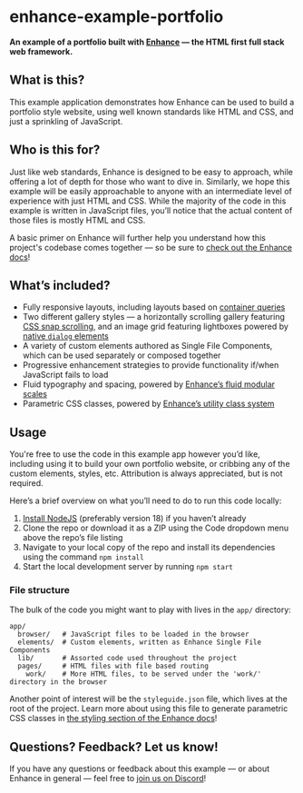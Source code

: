 # enhance-example-portfolio

**An example of a portfolio built with [Enhance](https://enhance.dev) — the HTML first full stack web framework.**

## What is this?
This example application demonstrates how Enhance can be used to build a portfolio style website, using well known standards like HTML and CSS, and just a sprinkling of JavaScript.

## Who is this for?
Just like web standards, Enhance is designed to be easy to approach, while offering a lot of depth for those who want to dive in. Similarly, we hope this example will be easily approachable to anyone with an intermediate level of experience with just HTML and CSS. While the majority of the code in this example is written in JavaScript files, you’ll notice that the actual content of those files is mostly HTML and CSS.

A basic primer on Enhance will further help you understand how this project's codebase comes together — so be sure to [check out the Enhance docs](https://enhance.dev/docs)!

## What’s included?
- Fully responsive layouts, including layouts based on [container queries](https://developer.mozilla.org/en-US/docs/Web/CSS/CSS_container_queries)
- Two different gallery styles — a horizontally scrolling gallery featuring [CSS snap scrolling](https://developer.mozilla.org/en-US/docs/Web/CSS/CSS_scroll_snap), and an image grid featuring lightboxes powered by [native `dialog` elements](https://developer.mozilla.org/en-US/docs/Web/HTML/Element/dialog)
- A variety of custom elements authored as Single File Components, which can be used separately or composed together
- Progressive enhancement strategies to provide functionality if/when JavaScript fails to load
- Fluid typography and spacing, powered by [Enhance’s fluid modular scales](https://enhance.dev/docs/learn/concepts/styling/modular-scales)
- Parametric CSS classes, powered by [Enhance’s utility class system](https://enhance.dev/docs/learn/concepts/styling/utility-classes)

## Usage
You're free to use the code in this example app however you’d like, including using it to build your own portfolio website, or cribbing any of the custom elements, styles, etc. Attribution is always appreciated, but is not required.

Here’s a brief overview on what you’ll need to do to run this code locally:

1. [Install NodeJS](https://nodejs.org/en) (preferably version 18) if you haven’t already
1. Clone the repo or download it as a ZIP using the Code dropdown menu above the repo’s file listing
1. Navigate to your local copy of the repo and install its dependencies using the command `npm install`
1. Start the local development server by running `npm start`

### File structure
The bulk of the code you might want to play with lives in the `app/` directory:

```shell
app/
  browser/   # JavaScript files to be loaded in the browser
  elements/  # Custom elements, written as Enhance Single File Components
  lib/       # Assorted code used throughout the project
  pages/     # HTML files with file based routing
    work/    # More HTML files, to be served under the 'work/' directory in the browser
```

Another point of interest will be the `styleguide.json` file, which lives at the root of the project. Learn more about using this file to generate parametric CSS classes in [the styling section of the Enhance docs](https://enhance.dev/docs/learn/concepts/styling/)!

## Questions? Feedback? Let us know!
If you have any questions or feedback about this example — or about Enhance in general — feel free to [join us on Discord](https://enhance.dev/discord)!
